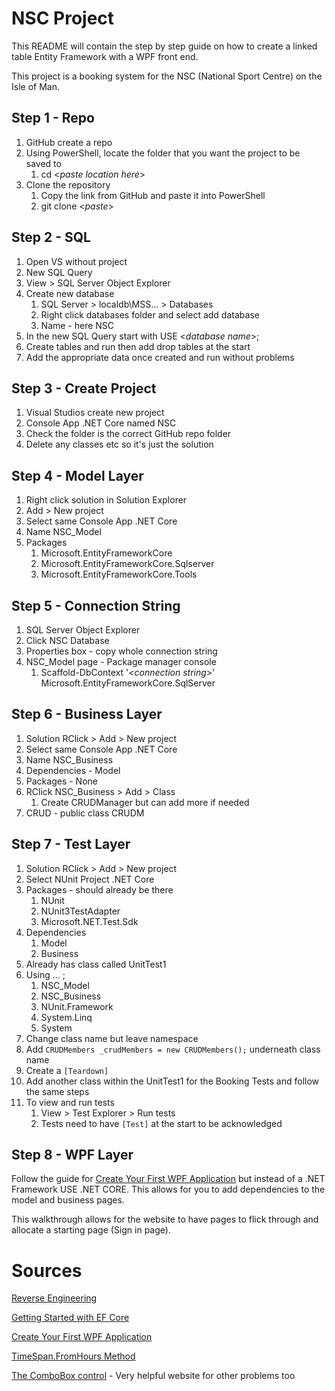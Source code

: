 # NSC Project

This README will contain the step by step guide on how to create a linked table Entity Framework with a WPF front end.

This project is a booking system for the NSC (National Sport Centre) on the Isle of Man.

## Step 1 - Repo

1. GitHub create a repo
2. Using PowerShell, locate the folder that you want the project to be saved to
   1. cd <*paste location here*>
3. Clone the repository
   1. Copy the link from GitHub and paste it into PowerShell
   2. git clone <*paste*>



## Step 2 - SQL

1. Open VS without project
2. New SQL Query
3. View > SQL Server Object Explorer
4. Create new database
   1. SQL Server > localdb\MSS... > Databases
   2. Right click databases folder and select add database
   3. Name - here NSC
5. In the new SQL Query start with USE <*database name*>;
6. Create tables and run then add drop tables at the start
7. Add the appropriate data once created and run without problems



## Step 3 - Create Project

1. Visual Studios create new project
2. Console App .NET Core named NSC
3. Check the folder is the correct GitHub repo folder
4. Delete any classes etc so it's just the solution



## Step 4 - Model Layer

1. Right click solution in Solution Explorer
2. Add > New project
3. Select same Console App .NET Core
4. Name NSC_Model
5. Packages
   1. Microsoft.EntityFrameworkCore
   2. Microsoft.EntityFrameworkCore.Sqlserver
   3. Microsoft.EntityFrameworkCore.Tools



## Step 5 - Connection String

1. SQL Server Object Explorer
2. Click NSC Database
3. Properties box - copy whole connection string
4. NSC_Model page - Package manager console
   1. Scaffold-DbContext '<*connection string*>' Microsoft.EntityFrameworkCore.SqlServer



## Step 6 - Business Layer

1. Solution RClick > Add > New project
2. Select same Console App .NET Core
3. Name NSC_Business
4. Dependencies - Model
5. Packages - None
6. RClick NSC_Business > Add > Class
   1. Create CRUDManager but can add more if needed
7. CRUD - public class CRUDM



## Step 7 - Test Layer

1. Solution RClick > Add > New project
2. Select NUnit Project .NET Core
3. Packages - should already be there
   1. NUnit
   2. NUnit3TestAdapter
   3. Microsoft.NET.Test.Sdk
4. Dependencies
   1. Model
   2. Business
5. Already has class called UnitTest1
6. Using ... ;
   1. NSC_Model
   2. NSC_Business
   3. NUnit.Framework
   4. System.Linq
   5. System
7. Change class name but leave namespace
8. Add `CRUDMembers _crudMembers = new CRUDMembers();` underneath class name
9. Create a `[Teardown]`
10. Add another class within the UnitTest1 for the Booking Tests and follow the same steps
11. To view and run tests
    1. View > Test Explorer > Run tests
    2. Tests need to have `[Test]` at the start to be acknowledged



## Step 8 - WPF Layer

Follow the guide for [Create Your First WPF Application](https://docs.microsoft.com/en-us/dotnet/desktop/wpf/getting-started/walkthrough-my-first-wpf-desktop-application?view=netframeworkdesktop-4.8) but instead of a .NET Framework USE .NET CORE. This allows for you to add dependencies to the model and business pages.

This walkthrough allows for the website to have pages to flick through and allocate a starting page (Sign in page).

# Sources

[Reverse Engineering](https://docs.microsoft.com/en-us/ef/core/managing-schemas/scaffolding?tabs=vs)

[Getting Started with EF Core](https://docs.microsoft.com/en-us/ef/core/get-started/overview/first-app?tabs=visual-studio#create-read-update--delete)

[Create Your First WPF Application](https://docs.microsoft.com/en-us/dotnet/desktop/wpf/getting-started/walkthrough-my-first-wpf-desktop-application?view=netframeworkdesktop-4.8)

[TimeSpan.FromHours Method](https://docs.microsoft.com/en-us/dotnet/api/system.timespan.fromhours?view=net-5.0)

[The ComboBox control](https://www.wpf-tutorial.com/list-controls/combobox-control/) - Very helpful website for other problems too

